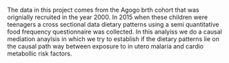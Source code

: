 The data in this project comes from the Agogo brth cohort that was orignially recruited in the year 2000. In 2015 when these children were teenagers a cross sectional data dietary patterns using a semi quantitative food frequency questionnaire was collected.
In this analyiss we do a causal mediation anaylsis in which we try to establish if the dietary patterns lie on the causal path way between exposure to in utero malaria and cardio metabollic risk factors. 
